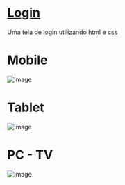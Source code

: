 # <a href='fhugomendes.github.io/Login/' target='_blank'>Login</a>

Uma tela de login utilizando html e css


# Mobile

![image](https://user-images.githubusercontent.com/88986695/218801964-024f2555-f178-416e-b55c-5eb4411a7b90.png)


# Tablet

![image](https://user-images.githubusercontent.com/88986695/218802181-8dfdd120-f658-4441-8913-9fc9119eb16f.png)


# PC - TV

![image](https://user-images.githubusercontent.com/88986695/218802461-fc66b6f4-e6b5-4388-a807-62acf06c0d58.png)
